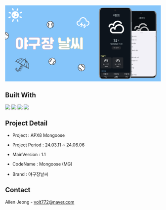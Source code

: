 
<!-- PROJECT LOGO -->
<br />
<div align="center">
    <img src="https://github.com/volt772/mongoose/blob/main/store_assets/store_graphic.png" alt="Logo">
</div>


## Built With
<a href="https://developer.android.com/jetpack?hl=ko"><img src="https://img.shields.io/badge/Android-3DDC84?style=flat-square&logo=Android&logoColor=FFFFFF"/></a>
<a href="https://kotlinlang.org/"><img src="https://img.shields.io/badge/Kotlin-7F52FF?style=flat-square&logo=Kotlin&logoColor=FFFFFF"/></a>
<a href="https://firebase.google.com/?hl=ko"><img src="https://img.shields.io/badge/firebase-FFCA28?style=flat-square&logo=firebase&logoColor=FFFFFF"/></a>
<a href="https://developer.android.com/jetpack"><img src="https://img.shields.io/badge/jetpackcompose-4285F4?style=flat-square&logo=jetpackcompose&logoColor=FFFFFF"/></a>


<!-- CONTACT -->
## Project Detail

* Project : APX8 Mongoose

* Project Period : 24.03.11 ~ 24.06.06

* MainVersion : 1.1

* CodeName : Mongoose (MG)

* Brand : 야구장날씨



<!-- CONTACT -->
## Contact

Allen Jeong - volt772@naver.com
